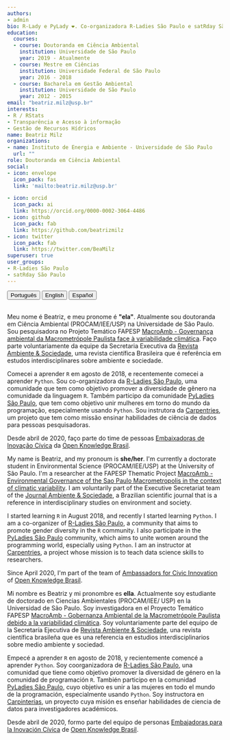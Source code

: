 ```yaml
---
authors:
- admin
bio: R-Lady e PyLady ❤. Co-organizadora R-Ladies São Paulo e satRday São Paulo. 
education:
  courses: 
  - course: Doutoranda em Ciência Ambiental
    institution: Universidade de São Paulo
    year: 2019 - Atualmente
  - course: Mestre em Ciências
    institution: Universidade Federal de São Paulo
    year: 2016 - 2018
  - course: Bacharela em Gestão Ambiental
    institution: Universidade de São Paulo
    year: 2012 - 2015
email: "beatriz.milz@usp.br"
interests:
- R / RStats 
- Transparência e Acesso à informação
- Gestão de Recursos Hídricos
name: Beatriz Milz
organizations:
- name: Instituto de Energia e Ambiente - Universidade de São Paulo
  url: ""
role: Doutoranda em Ciência Ambiental
social:
- icon: envelope
  icon_pack: fas
  link: 'mailto:beatriz.milz@usp.br'

- icon: orcid
  icon_pack: ai
  link: https://orcid.org/0000-0002-3064-4486
- icon: github
  icon_pack: fab
  link: https://github.com/beatrizmilz
- icon: twitter
  icon_pack: fab
  link: https://twitter.com/BeaMilz
superuser: true
user_groups:
- R-Ladies São Paulo
- satRday São Paulo
---
```

<div id="myGroup">
<button class="btn btn-primary" data-toggle="collapse" data-target="#portugues"><i class="icon-chevron-right"></i> Português </button>
<button class="btn btn-primary" data-toggle="collapse" data-target="#ingles"><i class="icon-chevron-right"></i> English</button>
<button class="btn btn-primary" data-toggle="collapse" data-target="#espanhol"><i class="icon-chevron-right"></i> Español</button>
<br> <br>
<div class="accordion-group">
    <div class="collapse show" id="portugues"  data-parent="#myGroup">
          <div class="card card-body">
  
Meu nome é Beatriz, e meu pronome é **"ela"**. Atualmente sou doutoranda em Ciência Ambiental (PROCAM/IEE/USP) na Universidade de São Paulo. Sou pesquisadora no Projeto Temático FAPESP [MacroAmb - Governança ambiental da Macrometrópole Paulista face à variabilidade climática](https://bv.fapesp.br/pt/auxilios/97000/governanca-ambiental-da-macrometropole-paulista-face-a-variabilidade-climatica/). Faço parte voluntariamente da equipe da Secretaria Executiva da [Revista Ambiente & Sociedade](http://www.scielo.br/scielo.php?script=sci_serial&pid=1414-753X&lng=pt&nrm=iso), uma revista científica Brasileira que é referência em estudos interdisciplinares sobre ambiente e sociedade.

Comecei a aprender `R` em agosto de 2018, e recentemente comecei a aprender `Python`. Sou co-organizadora da [R-Ladies São Paulo](https://www.meetup.com/R-Ladies-Sao-Paulo/), uma comunidade que tem como objetivo promover a diversidade de gênero na comunidade da linguagem `R`. Também participo da comunidade [PyLadies São Paulo](https://www.sympla.com.br/pyladiessp), que tem como objetivo unir mulheres em torno do mundo da programação, especialmente usando `Python`. Sou instrutora da [Carpentries](https://carpentries.org/instructors/), um projeto que tem como missão ensinar habilidades de ciência de dados para pessoas pesquisadoras. 

Desde abril de 2020, faço parte do time de pessoas [Embaixadoras de Inovação Cívica](https://embaixadoras.ok.org.br/) da [Open Knowledge Brasil](https://br.okfn.org/).
  </div>
    </div>

   <div class="collapse indent" id="ingles"  data-parent="#myGroup">
 <div class="card card-body">

My name is Beatriz, and my pronoum is **she/her**. I'm currently a doctorate student in Environmental Science (PROCAM/IEE/USP) at the University of São Paulo.  I'm a researcher at the FAPESP Thematic Project [MacroAmb - Environmental Governance of the Sao Paulo Macrometropolis in the context of climatic variability](https://bv.fapesp.br/en/auxilios/97000/environmental-governance-of-macrometropolis-paulista-in-face-of-climate-variability/).  I am voluntarily part of the Executive Secretariat team of the [Journal Ambiente & Sociedade](http://www.scielo.br/scielo.php?script=sci_serial&pid=1414-753X&lng=en&nrm=iso), a Brazilian scientific journal that is a reference in interdisciplinary studies on environment and society.

I started learning `R` in August 2018, and recently I started learning `Python`. I am a co-organizer of [R-Ladies São Paulo](https://www.meetup.com/R-Ladies-Sao-Paulo/), a community that aims to promote gender diversity in the `R` community. I also participate in the [PyLadies São Paulo](https://www.sympla.com.br/pyladiessp) community, which aims to unite women around the programming world, especially using `Python`. I am an instructor at [Carpentries](https://carpentries.org/instructors/), a project whose mission is to teach data science skills to researchers.
 
Since April 2020, I'm part of the team of [Ambassadors for Civic Innovation](https://embaixadoras.ok.org.br/) of [Open Knowledge Brasil](https://br.okfn.org/).

  </div>
   </div>

   <div class="collapse" id="espanhol"  data-parent="#myGroup">
        <div class="card card-body">

Mi nombre es Beatriz y mi pronombre es **ella**. Actualmente soy estudiante de doctorado en Ciencias Ambientales (PROCAM/IEE/ USP) en la Universidad de São Paulo. Soy investigadora en el Proyecto Temático FAPESP [MacroAmb - Gobernanza Ambiental de la Macrometrópole Paulista debido a la variabilidad climática](https://bv.fapesp.br/pt/auxilios/97000/governanca-ambiental-da-macrometropole-paulista-face-a-variabilidade-climatica/). Soy voluntariamente parte del equipo de la Secretaría Ejecutiva de [Revista Ambiente & Sociedade](http://www.scielo.br/revistas/asoc/iaboutj.htm), una revista científica brasileña que es una referencia en estudios interdisciplinarios sobre medio ambiente y sociedad.

Empecé a aprender `R` en agosto de 2018, y recientemente comencé a aprender `Python`. Soy coorganizadora de [R-Ladies São Paulo](https://www.meetup.com/R-Ladies-Sao-Paulo/), una comunidad que tiene como objetivo promover la diversidad de género en la comunidad de programación `R`. También participo en la comunidad [PyLadies São Paulo](https://www.sympla.com.br/pyladiessp), cuyo objetivo es unir a las mujeres en todo el mundo de la programación, especialmente usando `Python`. Soy instructora en [Carpinterías](https://carpentries.org/instructors/), un proyecto cuya misión es enseñar habilidades de ciencia de datos para investigadores académicos.

Desde abril de 2020, formo parte del equipo de personas [Embajadoras para la Inovación Cívica](https://embaixadoras.ok.org.br/) de [Open Knowledge Brasil](https://br.okfn.org/).

  </div>
   </div>
</div>
